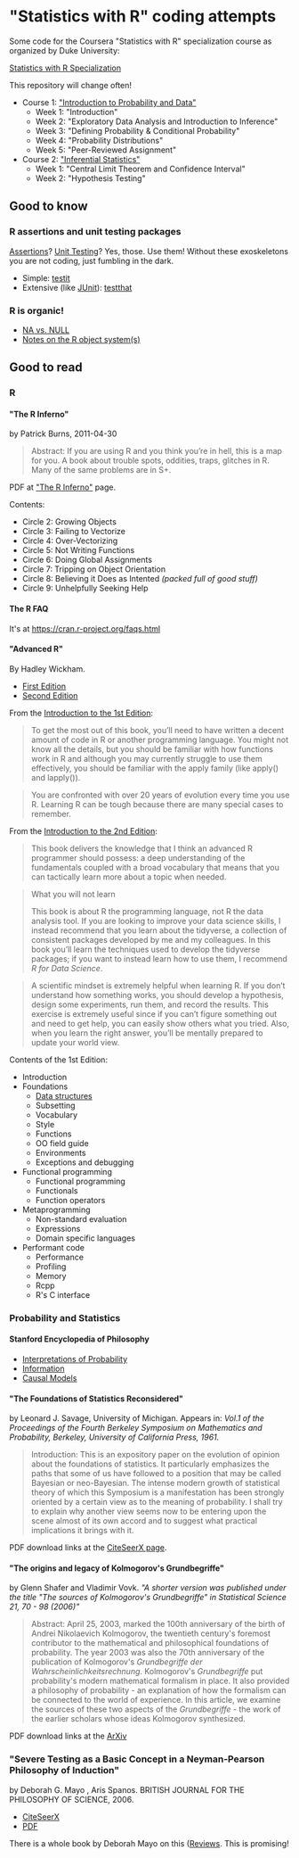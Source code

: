 # "Statistics with R" coding attempts

Some code for the Coursera "Statistics with R" specialization course as organized by Duke University:

[Statistics with R Specialization](https://www.coursera.org/specializations/statistics)

This repository will change often!

- Course 1: ["Introduction to Probability and Data"](https://www.coursera.org/learn/probability-intro/)
   - Week 1: "Introduction"
   - Week 2: "Exploratory Data Analysis and Introduction to Inference"
   - Week 3: "Defining Probability & Conditional Probability"
   - Week 4: "Probability Distributions"
   - Week 5: "Peer-Reviewed Assignment"
- Course 2: ["Inferential Statistics"](https://www.coursera.org/learn/inferential-statistics-intro/)
   - Week 1: "Central Limit Theorem and Confidence Interval"
   - Week 2: "Hypothesis Testing"

## Good to know

### R assertions and unit testing packages

[Assertions](https://en.wikipedia.org/wiki/Assertion_(software_development))? [Unit Testing](https://en.wikipedia.org/wiki/Unit_testing)? Yes, those. Use them! Without these exoskeletons you are not coding, just fumbling in the dark.

- Simple: [testit](https://www.rdocumentation.org/packages/testit/versions/0.11)
- Extensive (like [JUnit](https://junit.org/junit5/)): [testthat](https://cran.r-project.org/web/packages/testthat/index.html)

### R is organic!

- [NA vs. NULL](https://www.r-bloggers.com/r-na-vs-null/)
- [Notes on the R object system(s)](https://stackoverflow.com/questions/6583265/what-does-s3-methods-mean-in-r)

## Good to read

### R

#### "The R Inferno"

by Patrick Burns, 2011-04-30

> Abstract: If you are using R and you think you’re in hell, this is a map for you. A book about trouble spots,
> oddities, traps, glitches in R.  Many of the same problems are in S+.

PDF at ["The R Inferno"](http://www.burns-stat.com/documents/books/the-r-inferno/) page.

Contents:

- Circle 2: Growing Objects
- Circle 3: Failing to Vectorize
- Circle 4: Over-Vectorizing
- Circle 5: Not Writing Functions
- Circle 6: Doing Global Assignments
- Circle 7: Tripping on Object Orientation
- Circle 8: Believing it Does as Intented _(packed full of good stuff)_
- Circle 9: Unhelpfully Seeking Help 

#### The R FAQ

It's at https://cran.r-project.org/faqs.html

#### "Advanced R"

By Hadley Wickham.

- [First Edition](http://adv-r.had.co.nz)
- [Second Edition](https://adv-r.hadley.nz/)

From the [Introduction to the 1st Edition](http://adv-r.had.co.nz/Introduction.html):

> To get the most out of this book, you’ll need to have written a decent amount of code in R or
> another programming language. You might not know all the details, but you should be familiar
> with how functions work in R and although you may currently struggle to use them effectively,
> you should be familiar with the apply family (like apply() and lapply()).

> You are confronted with over 20 years of evolution every time you use R.
> Learning R can be tough because there are many special cases to remember.

From the [Introduction to the 2nd Edition](https://adv-r.hadley.nz/introduction.html):

> This book delivers the knowledge that I think an advanced R programmer should possess: a deep
> understanding of the fundamentals coupled with a broad vocabulary that means that you can 
> tactically learn more about a topic when needed.

> What you will not learn
> 
> This book is about R the programming language, not R the data analysis tool. If you are
> looking to improve your data science skills, I instead recommend that you learn about 
> the tidyverse, a collection of consistent packages developed by me and my colleagues.
> In this book you’ll learn the techniques used to develop the tidyverse packages; if you
> want to instead learn how to use them, I recommend _R for Data Science_.

> A scientific mindset is extremely helpful when learning R. If you don’t understand 
> how something works, you should develop a hypothesis, design some experiments, run them,
> and record the results. This exercise is extremely useful since if you can’t figure
> something out and need to get help, you can easily show others what you tried. Also,
> when you learn the right answer, you’ll be mentally prepared to update your world view.

Contents of the 1st Edition:

- Introduction
- Foundations
  - [Data structures](http://adv-r.had.co.nz/Data-structures.html)
  - Subsetting
  - Vocabulary
  - Style
  - Functions
  - OO field guide
  - Environments
  - Exceptions and debugging
- Functional programming
  - Functional programming
  - Functionals
  - Function operators
- Metaprogramming
  - Non-standard evaluation
  - Expressions
  - Domain specific languages
- Performant code
  - Performance
  - Profiling
  - Memory
  - Rcpp
  - R's C interface

### Probability and Statistics

#### Stanford Encyclopedia of Philosophy

- [Interpretations of Probability](https://plato.stanford.edu/entries/probability-interpret/)
- [Information](https://plato.stanford.edu/entries/information/)
- [Causal Models](https://plato.stanford.edu/entries/causal-models/)

#### "The Foundations of Statistics Reconsidered"

by Leonard J. Savage, University of Michigan. Appears in: _Vol.1 of the Proceedings of the Fourth Berkeley Symposium on Mathematics and Probability, Berkeley, University of California Press, 1961._

> Introduction: This is an expository paper on the evolution of opinion about the foundations of statistics.
> It particularly emphasizes the paths that some of us have followed to a position that may be called
> Bayesian or neo-Bayesian.
> The intense modern growth of statistical theory of which this Symposium is a manifestation has been
> strongly oriented by a certain view as to the meaning of probability. I shall try to explain why another
> view seems now to be entering upon the scene almost of its own accord and to suggest what practical 
> implications it brings with it.

PDF download links at the [CiteSeerX page](https://citeseerx.ist.psu.edu/viewdoc/summary?doi=10.1.1.170.8812).

#### "The origins and legacy of Kolmogorov's Grundbegriffe"

by Glenn Shafer and Vladimir Vovk. _"A shorter version was published under the title "The sources of Kolmogorov's Grundbegriffe" in Statistical Science 21, 70 - 98 (2006)"_

> Abstract: April 25, 2003, marked the 100th anniversary of the birth of Andrei Nikolaevich Kolmogorov, the
> twentieth century's foremost contributor to the mathematical and philosophical foundations of probability. The year
> 2003 was also the 70th anniversary of the publication of Kolmogorov's _Grundbegriffe der Wahrscheinlichkeitsrechnung_.
> Kolmogorov's _Grundbegriffe_ put probability's modern mathematical formalism in place. It also provided a philosophy of
> probability - an explanation of how the formalism can be connected to the world of experience. In this article, we
> examine the sources of these two aspects of the _Grundbegriffe_ - the work of the earlier scholars whose ideas
> Kolmogorov synthesized. 

PDF download links at the [ArXiv](https://arxiv.org/abs/1802.06071)

### "Severe Testing as a Basic Concept in a Neyman-Pearson Philosophy of Induction"

by Deborah G. Mayo , Aris Spanos. BRITISH JOURNAL FOR THE PHILOSOPHY OF SCIENCE, 2006.

- [CiteSeerX](https://citeseerx.ist.psu.edu/viewdoc/summary?doi=10.1.1.130.8131)
- [PDF](https://www.phil.vt.edu/dmayo/personal_website/2006Mayo_Spanos_severe_testing.pdf)

There is a whole book by Deborah Mayo on this ([Reviews](https://statmodeling.stat.columbia.edu/2019/04/12/several-reviews-of-deborah-mayos-new-book-statistical-inference-as-severe-testing-how-to-get-beyond-the-statistics-wars/). This is promising!

